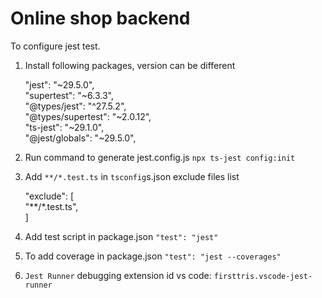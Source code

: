 # Online shop backend

To configure jest test.

1. Install following packages, version can be different

    "jest": "~29.5.0",\
    "supertest": "~6.3.3",\
    "@types/jest": "^27.5.2",\
    "@types/supertest": "~2.0.12",\
    "ts-jest": "~29.1.0",\
    "@jest/globals": "~29.5.0",

2. Run command to generate jest.config.js `npx ts-jest config:init`

3. Add `**/*.test.ts` in `tsconfig`s.json exclude files list

      "exclude": [\
        "**/*.test.ts",\
      ]

4. Add test script in package.json
      `"test": "jest"`

5. To add coverage in package.json
      `"test": "jest --coverages"`

6. `Jest Runner` debugging extension id vs code: `firsttris.vscode-jest-runner`
